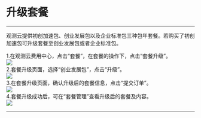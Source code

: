 # 升级套餐
---

观测云提供初创加速包、创业发展包以及企业标准包三种包年套餐。若购买了初创加速包可升级套餐至创业发展包或者企业标准包。

1.在观测云费用中心，点击“套餐”，在套餐的操作下，点击“套餐升级”。<br />![](../../../img/10.price_6.png)<br />2.套餐升级页面，选择“创业发展包”，点击“升级”。<br />![](../../../img/15.package_upgrade_2.png)<br />3.在套餐升级页面，确认升级后的套餐信息，点击“提交订单”。<br />![](../../../img/15.package_upgrade_3.png)<br />4.套餐升级成功后，可在“套餐管理”查看升级后的套餐及内容。<br />![](../../../img/10.price_6.png)


---


